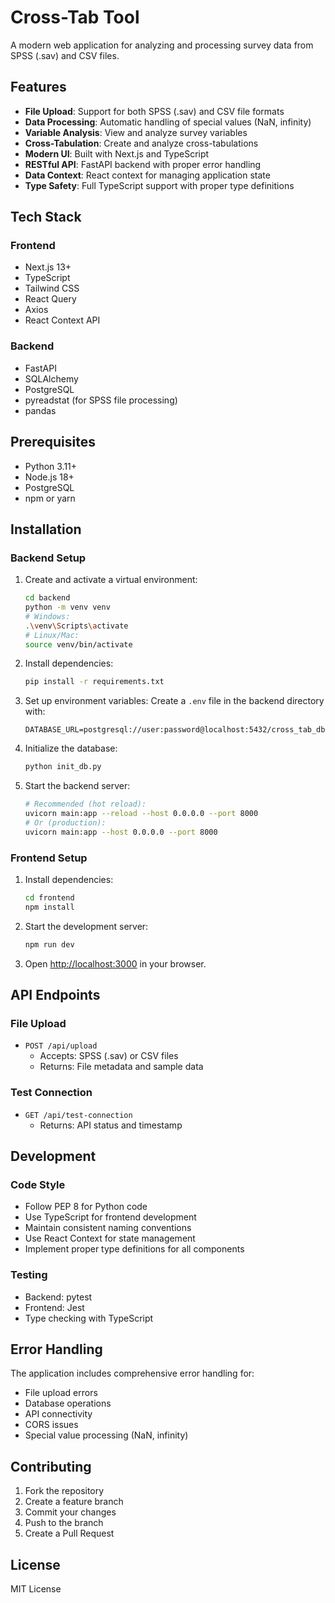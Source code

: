 # Cross-Tab Tool

A modern web application for analyzing and processing survey data from SPSS (.sav) and CSV files.

## Features

- **File Upload**: Support for both SPSS (.sav) and CSV file formats
- **Data Processing**: Automatic handling of special values (NaN, infinity)
- **Variable Analysis**: View and analyze survey variables
- **Cross-Tabulation**: Create and analyze cross-tabulations
- **Modern UI**: Built with Next.js and TypeScript
- **RESTful API**: FastAPI backend with proper error handling
- **Data Context**: React context for managing application state
- **Type Safety**: Full TypeScript support with proper type definitions

## Tech Stack

### Frontend
- Next.js 13+
- TypeScript
- Tailwind CSS
- React Query
- Axios
- React Context API

### Backend
- FastAPI
- SQLAlchemy
- PostgreSQL
- pyreadstat (for SPSS file processing)
- pandas

## Prerequisites

- Python 3.11+
- Node.js 18+
- PostgreSQL
- npm or yarn

## Installation

### Backend Setup

1. Create and activate a virtual environment:
   ```bash
   cd backend
   python -m venv venv
   # Windows:
   .\venv\Scripts\activate
   # Linux/Mac:
   source venv/bin/activate
   ```

2. Install dependencies:
   ```bash
   pip install -r requirements.txt
   ```

3. Set up environment variables:
   Create a `.env` file in the backend directory with:
   ```
   DATABASE_URL=postgresql://user:password@localhost:5432/cross_tab_db
   ```

4. Initialize the database:
   ```bash
   python init_db.py
   ```

5. Start the backend server:
   ```bash
   # Recommended (hot reload):
   uvicorn main:app --reload --host 0.0.0.0 --port 8000
   # Or (production):
   uvicorn main:app --host 0.0.0.0 --port 8000
   ```

### Frontend Setup

1. Install dependencies:
   ```bash
   cd frontend
   npm install
   ```

2. Start the development server:
   ```bash
   npm run dev
   ```

3. Open [http://localhost:3000](http://localhost:3000) in your browser.

## API Endpoints

### File Upload
- `POST /api/upload`
  - Accepts: SPSS (.sav) or CSV files
  - Returns: File metadata and sample data

### Test Connection
- `GET /api/test-connection`
  - Returns: API status and timestamp

## Development

### Code Style
- Follow PEP 8 for Python code
- Use TypeScript for frontend development
- Maintain consistent naming conventions
- Use React Context for state management
- Implement proper type definitions for all components

### Testing
- Backend: pytest
- Frontend: Jest
- Type checking with TypeScript

## Error Handling

The application includes comprehensive error handling for:
- File upload errors
- Database operations
- API connectivity
- CORS issues
- Special value processing (NaN, infinity)

## Contributing

1. Fork the repository
2. Create a feature branch
3. Commit your changes
4. Push to the branch
5. Create a Pull Request

## License

MIT License 